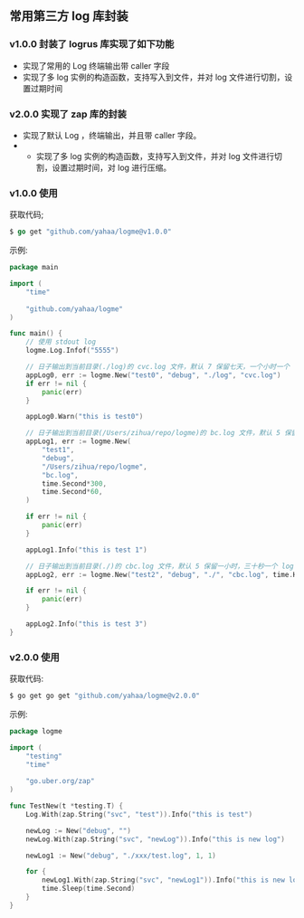## 常用第三方 log 库封装

### v1.0.0 封装了 logrus 库实现了如下功能

* 实现了常用的 Log 终端输出带 caller 字段
* 实现了多 log 实例的构造函数，支持写入到文件，并对 log 文件进行切割，设置过期时间

### v2.0.0 实现了 zap 库的封装
* 实现了默认 Log ，终端输出，并且带 caller 字段。
* * 实现了多 log 实例的构造函数，支持写入到文件，并对 log 文件进行切割，设置过期时间，对 log 进行压缩。

### v1.0.0 使用

获取代码;

```go
$ go get "github.com/yahaa/logme@v1.0.0"
```

示例:

```go
package main

import (
	"time"
	
	"github.com/yahaa/logme"
)

func main() {
	// 使用 stdout log
	logme.Log.Infof("5555")

	// 日子输出到当前目录(./log)的 cvc.log 文件，默认 7 保留七天，一个小时一个 log 文件（要确保 ./log 文件存在)
	appLog0, err := logme.New("test0", "debug", "./log", "cvc.log")
	if err != nil {
		panic(err)
	}

	appLog0.Warn("this is test0")

	// 日子输出到当前目录(/Users/zihua/repo/logme)的 bc.log 文件，默认 5 保留五分钟，一分钟一个 log 文件（要确保目录存在)
	appLog1, err := logme.New(
		"test1",
		"debug",
		"/Users/zihua/repo/logme",
		"bc.log",
		time.Second*300,
		time.Second*60,
	)

	if err != nil {
		panic(err)
	}

	appLog1.Info("this is test 1")

	// 日子输出到当前目录(./)的 cbc.log 文件，默认 5 保留一小时，三十秒一个 log 文件（要确保目录存在)
	appLog2, err := logme.New("test2", "debug", "./", "cbc.log", time.Hour, time.Second*30)

	if err != nil {
		panic(err)
	}

	appLog2.Info("this is test 3")
}
```

### v2.0.0 使用

获取代码:
```bash
$ go get go get "github.com/yahaa/logme@v2.0.0"
```

示例:
```go
package logme

import (
	"testing"
	"time"
	
	"go.uber.org/zap"
)

func TestNew(t *testing.T) {
	Log.With(zap.String("svc", "test")).Info("this is test")

	newLog := New("debug", "")
	newLog.With(zap.String("svc", "newLog")).Info("this is new log")

	newLog1 := New("debug", "./xxx/test.log", 1, 1)

	for {
		newLog1.With(zap.String("svc", "newLog1")).Info("this is new log 1")
		time.Sleep(time.Second)
	}
}

```